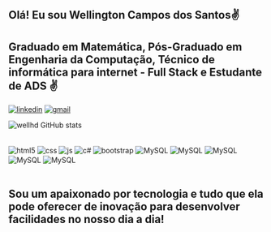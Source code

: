 ## Olá! Eu sou Wellington Campos dos Santos✌️

## Graduado em Matemática, Pós-Graduado em Engenharia da Computação, Técnico de informática para internet - Full Stack e Estudante de ADS ✌️

[![linkedin](https://img.shields.io/badge/LinkedIn-0077B5?style=for-the-badge&logo=linkedin&logoColor=white)](https://www.linkedin.com/in/wellington-campos-dos-santos-3a9494117/)
[![gmail](https://img.shields.io/badge/Gmail-D14836?style=for-the-badge&logo=gmail&logoColor=white)](developer.cswell@gmail.com)

![wellhd GitHub stats](https://github-readme-stats.vercel.app/api?username=wellhd&show_icons=true&theme=dracula)


<div style="display: inline_block"><br/>
<img align="center" alt="html5" src="https://img.shields.io/badge/HTML5-E34F26?style=for-the-badge&logo=html5&logoColor=white" />
<img align="center" alt="css" src="https://img.shields.io/badge/CSS3-1572B6?style=for-the-badge&logo=css3&logoColor=white" />
<img align="center" alt="js" src="https://img.shields.io/badge/JavaScript-323330?style=for-the-badge&logo=javascript&logoColor=F7DF1E" />
<img align="center" alt="c#" src="https://img.shields.io/badge/C%23-239120?style=for-the-badge&logo=c-sharp&logoColor=white" />
<img align="center" alt="bootstrap" src="https://img.shields.io/badge/Bootstrap-563D7C?style=for-the-badge&logo=bootstrap&logoColor=white" />
<img align="center" alt="MySQL" src="https://img.shields.io/badge/MySQL-00000F?style=for-the-badge&logo=mysql&logoColor=white" />
<img align="center" alt="MySQL" src="https://img.shields.io/badge/.NET-5C2D91?style=for-the-badge&logo=.net&logoColor=white" />
<img align="center" alt="MySQL" src="https://img.shields.io/badge/TypeScript-007ACC?style=for-the-badge&logo=typescript&logoColor=white" />
<img align="center" alt="MySQL" src="https://img.shields.io/badge/Angular-DD0031?style=for-the-badge&logo=angular&logoColor=white" />
<img align="center" alt="MySQL" src="https://img.shields.io/badge/Azure_DevOps-0078D7?style=for-the-badge&logo=azure-devops&logoColor=white" />
</div><br/>

## Sou um apaixonado por tecnologia e tudo que ela pode oferecer de inovação para desenvolver facilidades no nosso dia a dia! 
 
